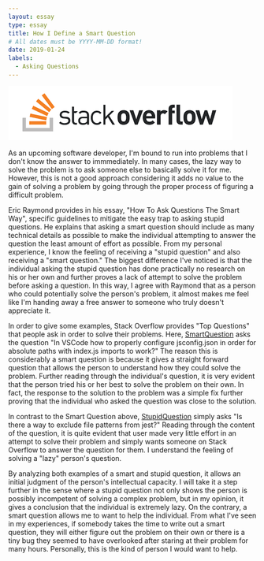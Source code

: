 ```yaml
---
layout: essay
type: essay
title: How I Define a Smart Question
# All dates must be YYYY-MM-DD format!
date: 2019-01-24
labels:
  - Asking Questions
---
```


<img class="ui image" src="../images/stack_overflow.png">

As an upcoming software developer, I'm bound to run into problems that I don't know the answer to immmediately. In many cases, the lazy way to solve the problem is to ask someone else to basically solve it for me. However, this is not a good approach considering it adds no value to the gain of solving a problem by going through the proper process of figuring a difficult problem. 

Eric Raymond provides in his essay, "How To Ask Questions The Smart Way", specific guidelines to mitigate the easy trap to asking stupid questions. He explains that asking a smart question should include as many technical details as possible to make the individual attempting to answer the question the least amount of effort as possible. From my personal experience, I know the feeling of receiving a "stupid question" and also receiving a "smart question." The biggest difference I've noticed is that the individual asking the stupid question has done practically no research on his or her own and further proves a lack of attempt to solve the problem before asking a question. In this way, I agree with Raymond that as a person who could potentially solve the person's problem, it almost makes me feel like I'm handing away a free answer to someone who truly doesn't appreciate it. 

In order to give some examples, Stack Overflow provides "Top Questions" that people ask in order to solve their problems. Here, <a href="https://stackoverflow.com/questions/52616918/in-vscode-how-to-properly-configure-jsconfig-json-in-order-for-absolute-paths-wi">SmartQuestion</a> asks the question "In VSCode how to properly configure jsconfig.json in order for absolute paths with index.js imports to work?" The reason this is considerably a smart question is because it gives a straight forward question that allows the person to understand how they could solve the problem. Further reading through the individual's question, it is very evident that the person tried his or her best to solve the problem on their own. In fact, the response to the solution to the problem was a simple fix further proving that the individual who asked the question was close to the solution. 

In contrast to the Smart Question above, <a href="https://stackoverflow.com/questions/54352751/is-there-a-way-to-exclude-file-patterns-from-jest">StupidQuestion</a> simply asks "Is there a way to exclude file patterns from jest?" Reading through the content of the question, it is quite evident that user made very little effort in an attempt to solve their problem and simply wants someone on Stack Overflow to answer the question for them. I understand the feeling of solving a "lazy" person's question. 

By analyzing both examples of a smart and stupid question, it allows an initial judgment of the person's intellectual capacity. I will take it a step further in the sense where a stupid question not only shows the person is possibly incompetent of solving a complex problem, but in my opinion, it gives a conclusion that the individual is extremely lazy. On the contrary, a smart question allows me to want to help the individual. From what I've seen in my experiences, if somebody takes the time to write out a smart question, they will either figure out the problem on their own or there is a tiny bug they seemed to have overlooked after staring at their problem for many hours. Personally, this is the kind of person I would want to help.
 
